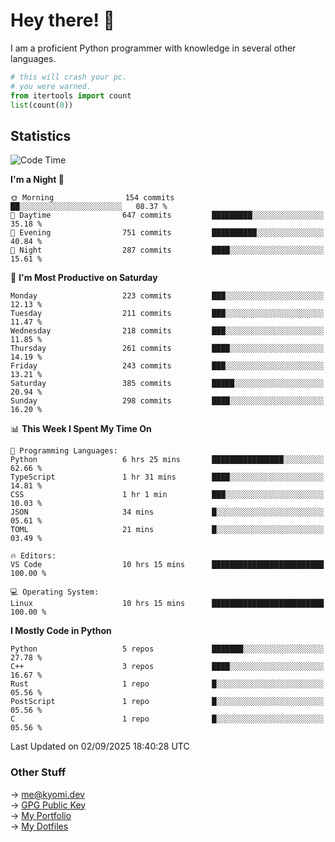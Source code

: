 # Hey there! 👋

I am a proficient Python programmer with knowledge in several other languages.

```py
# this will crash your pc.
# you were warned.
from itertools import count
list(count(0))
```

## Statistics
<!--START_SECTION:waka-->
![Code Time](http://img.shields.io/badge/Code%20Time-1%2C923%20hrs%2045%20mins-blue)

**I'm a Night 🦉** 

```text
🌞 Morning                154 commits         ██░░░░░░░░░░░░░░░░░░░░░░░   08.37 % 
🌆 Daytime                647 commits         █████████░░░░░░░░░░░░░░░░   35.18 % 
🌃 Evening                751 commits         ██████████░░░░░░░░░░░░░░░   40.84 % 
🌙 Night                  287 commits         ████░░░░░░░░░░░░░░░░░░░░░   15.61 % 
```
📅 **I'm Most Productive on Saturday** 

```text
Monday                   223 commits         ███░░░░░░░░░░░░░░░░░░░░░░   12.13 % 
Tuesday                  211 commits         ███░░░░░░░░░░░░░░░░░░░░░░   11.47 % 
Wednesday                218 commits         ███░░░░░░░░░░░░░░░░░░░░░░   11.85 % 
Thursday                 261 commits         ████░░░░░░░░░░░░░░░░░░░░░   14.19 % 
Friday                   243 commits         ███░░░░░░░░░░░░░░░░░░░░░░   13.21 % 
Saturday                 385 commits         █████░░░░░░░░░░░░░░░░░░░░   20.94 % 
Sunday                   298 commits         ████░░░░░░░░░░░░░░░░░░░░░   16.20 % 
```


📊 **This Week I Spent My Time On** 

```text
💬 Programming Languages: 
Python                   6 hrs 25 mins       ████████████████░░░░░░░░░   62.66 % 
TypeScript               1 hr 31 mins        ████░░░░░░░░░░░░░░░░░░░░░   14.81 % 
CSS                      1 hr 1 min          ███░░░░░░░░░░░░░░░░░░░░░░   10.03 % 
JSON                     34 mins             █░░░░░░░░░░░░░░░░░░░░░░░░   05.61 % 
TOML                     21 mins             █░░░░░░░░░░░░░░░░░░░░░░░░   03.49 % 

🔥 Editors: 
VS Code                  10 hrs 15 mins      █████████████████████████   100.00 % 

💻 Operating System: 
Linux                    10 hrs 15 mins      █████████████████████████   100.00 % 
```

**I Mostly Code in Python** 

```text
Python                   5 repos             ███████░░░░░░░░░░░░░░░░░░   27.78 % 
C++                      3 repos             ████░░░░░░░░░░░░░░░░░░░░░   16.67 % 
Rust                     1 repo              █░░░░░░░░░░░░░░░░░░░░░░░░   05.56 % 
PostScript               1 repo              █░░░░░░░░░░░░░░░░░░░░░░░░   05.56 % 
C                        1 repo              █░░░░░░░░░░░░░░░░░░░░░░░░   05.56 % 
```




 Last Updated on 02/09/2025 18:40:28 UTC
<!--END_SECTION:waka-->

### Other Stuff

→ [me@kyomi.dev](mailto:me@kyomi.dev)\
→ [GPG Public Key](https://github.com/bitterteriyaki.gpg)\
→ [My Portfolio](https://kyomi.dev)\
→ [My Dotfiles](https://github.com/bitterteriyaki/dotfiles)

